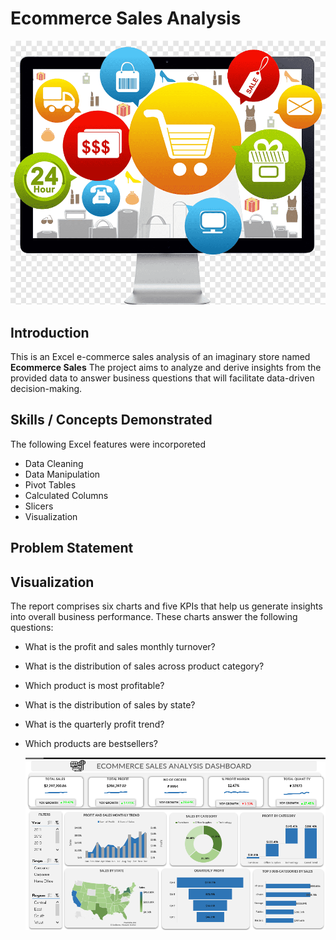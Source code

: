 # Ecommerce Sales Analysis

![](Front_page.png)

## Introduction
This is an Excel e-commerce sales analysis of an imaginary store named **Ecommerce Sales** The project aims to analyze and derive insights from the provided data to answer business questions that will facilitate data-driven decision-making.

## Skills / Concepts Demonstrated
The following Excel features were incorporeted
- Data Cleaning
- Data Manipulation
- Pivot Tables
- Calculated Columns
- Slicers
- Visualization

## Problem Statement

## Visualization
The report comprises six charts and five KPIs that help us generate insights into overall business performance. These charts answer the following questions:
- What is the profit and sales monthly turnover?
- What is the distribution of sales across product category?
- Which product is most profitable?
- What is the distribution of sales by state?
- What is the quarterly profit trend?
- Which products are bestsellers?

   ![](Dashboard.png)

  


